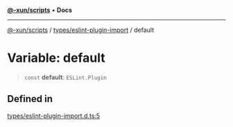 [**@-xun/scripts**](../../../README.md) • **Docs**

***

[@-xun/scripts](../../../README.md) / [types/eslint-plugin-import](../README.md) / default

# Variable: default

> `const` **default**: `ESLint.Plugin`

## Defined in

[types/eslint-plugin-import.d.ts:5](https://github.com/Xunnamius/xscripts/blob/59530a02df766279a72886cbc0ab5e0790db98cc/types/eslint-plugin-import.d.ts#L5)

